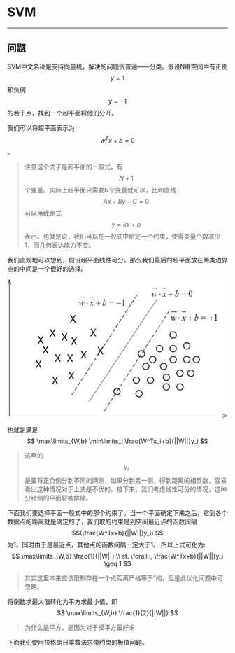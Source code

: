 # SVM

---

## 问题

SVM中文名称是支持向量机，解决的问题很普遍——分类。假设N维空间中有正例$$y = 1$$和负例$$y=-1$$的若干点，找到一个超平面将他们分开。

我们可以将超平面表示为$$w^Tx+b=0$$。

> 注意这个式子是超平面的一般式，有$$N+1$$个变量。实际上超平面只需要N个变量就可以，比如直线$$Ax + By + C = 0$$可以用截距式$$y = kx +b$$表示。也就是说，我们可以在一般式中给定一个约束，使得变量个数减少1，而几何表达能力不变。

我们直观地可以想到，假设超平面线性可分，那么我们最后的超平面放在两类边界点的中间是一个很好的选择。

![](/assets/20140829134548371.jpeg)

也就是满足
$$
\max\limits_{W,b} \min\limits_i \frac{W^Tx_i+b}{||W||}y_i
$$
> 这里的$$y_i$$是要将正负例分到不同的两侧，如果分到另一侧，得到距离的相反数，容易看出这种情况对于上式是不优的。接下来，我们考虑线性可分的情况，这种分错侧的平面将被排除。

下面我们要选择平面一般式中的那个约束了。当一个平面确定下来之后，它到各个数据点的距离就是确定的了，我们取的约束是到空间最近点的函数间隔$$(\frac{W^Tx+b}{||W||}y_i) $$为1。同时由于是最近点，其他点的函数间隔一定大于1。
所以上式可化为:
$$
\max\limits_{W,b} \frac{1}{||W||}
\\
st. \forall i, \frac{W^Tx+b}{||W||}y_i \geq 1
$$
> 其实这里本来应该限制存在一个点距离严格等于1的，但是此优化问题中可忽略。

将倒数求最大值转化为平方求最小值，即
$$
\max\limits_{W,b} \frac{1}{2}{||W||}
$$
>为什么是平方，是因为对于模平方最好求

下面我们使用拉格朗日乘数法求带约束的极值问题。
